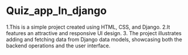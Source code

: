 # Quiz_app_In_django
1.This is a simple project created using HTML, CSS, and Django. 
2.It features an attractive and responsive UI design.
3. The project illustrates adding and fetching data from Django data models, showcasing both the backend operations and the user interface.


